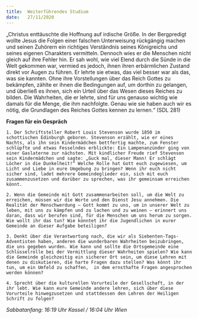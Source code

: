 ```yaml
---
title:  Weiterführendes Studium
date:   27/11/2020
---
```


„Christus enttäuschte die Hoffnung auf irdische Größe. In der Bergpredigt wollte Jesus die Folgen einer falschen Unterweisung rückgängig machen und seinen Zuhörern ein richtiges Verständnis seines Königreichs und seines eigenen Charakters vermitteln. Dennoch wies er die Menschen nicht gleich auf ihre Fehler hin. Er sah wohl, wie viel Elend durch die Sünde in die Welt gekommen war, vermied es jedoch, ihnen ihren erbärmlichen Zustand direkt vor Augen zu führen. Er lehrte sie etwas, das viel besser war als das, was sie kannten. Ohne ihre Vorstellungen über das Reich Gottes zu bekämpfen, zählte er ihnen die Bedingungen auf, um dorthin zu gelangen, und überließ es ihnen, sich ein Urteil über das Wesen dieses Reiches zu bilden. Die Wahrheiten, die er lehrte, sind für uns genauso wichtig wie damals für die Menge, die ihm nachfolgte. Genau wie sie haben auch wir es nötig, die Grundlagen des Reiches Gottes kennen zu lernen.“ (SDL 281)

**Fragen für ein Gespräch**

`1. Der Schriftsteller Robert Louis Stevenson wurde 1850 im schottischen Edinburgh geboren. Stevenson erzählt, wie er eines Nachts, als ihn sein Kindermädchen bettfertig machte, zum Fenster schlüpfte und etwas Fesselndes erblickte: Ein Lampenanzünder ging von einer Gaslaterne zur nächsten. Mit kindlicher Freude rief Stevenson sein Kindermädchen und sagte: „Guck mal, dieser Mann! Er schlägt Löcher in die Dunkelheit!“ Welche Rolle hat Gott euch zugewiesen, um Licht und Liebe in eure Umgebung zu bringen? Wenn ihr euch nicht sicher sind, ladet mehrere Gemeindeglieder ein, sich mit euch zusammenzusetzen und darüber zu sprechen, was ihr gemeinsam erreichen könnt.`

`2. Wenn die Gemeinde mit Gott zusammenarbeiten soll, um die Welt zu erreichen, müssen wir die Worte und den Dienst Jesu annehmen. Die Realität der Menschwerdung – Gott kommt zu uns, um in unserer Welt zu leben, mit uns zu kämpfen und zu lachen und zu weinen – erinnert uns daran, dass wir berufen sind, für die Menschen um uns herum zu sorgen. Wie wollt ihr das tun? Wie könntet ihr die Jugendlichen in eurer Gemeinde an dieser Aufgabe beteiligen?`

`3. Denkt über die Verantwortung nach, die wir als Siebenten-Tags-Adventisten haben, anderen die wunderbaren Wahrheiten beizubringen, die uns gegeben wurden. Wie kann und sollte die Ortsgemeinde eine Schlüsselrolle bei der Vermittlung dieser Wahrheiten spielen? Wie kann die Gemeinde gleichzeitig ein sicherer Ort sein, um diese Lehren mit denen zu diskutieren, die harte Fragen dazu stellen? Was könnt ihr tun, um ein Umfeld zu schaffen, 
in dem ernsthafte Fragen angesprochen werden können?`

`4. Sprecht über die kulturellen Vorurteile der Gesellschaft, in der ihr lebt. Wie kann eure Gemeinde andere lehren, sich über diese Vorurteile hinwegzusetzen und stattdessen den Lehren der Heiligen Schrift zu folgen?`

_Sabbatanfang: 16:19 Uhr Kassel / 16:04 Uhr Wien_